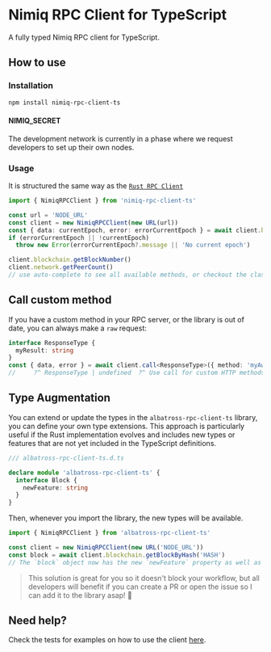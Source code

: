 # Nimiq RPC Client for TypeScript

A fully typed Nimiq RPC client for TypeScript.

## How to use

### Installation

```bash
npm install nimiq-rpc-client-ts
```

#### NIMIQ_SECRET

<!--
The development network is currently in a phase where we are giving RPC access to interested developers. Its main purpose is to invite all developers to exercise and test the Nimiq 2.0 RPC functionality (to see how it fits for their app use cases), and we invite them to file and report any issues through our GitHub repository. Using the TOKEN that will be given after requesting developer access from a team member through our social media channels.
-->

The development network is currently in a phase where we request developers to set up their own nodes.

### Usage

It is structured the same way as the [`Rust RPC Client`](https://github.com/nimiq/core-rs-albatross/tree/albatross/rpc-server/src/dispatchers)

```typescript
import { NimiqRPCClient } from 'nimiq-rpc-client-ts'

const url = 'NODE_URL'
const client = new NimiqRPCClient(new URL(url))
const { data: currentEpoch, error: errorCurrentEpoch } = await client.blockchain.getEpochNumber()
if (errorCurrentEpoch || !currentEpoch)
  throw new Error(errorCurrentEpoch?.message || 'No current epoch')

client.blockchain.getBlockNumber()
client.network.getPeerCount()
// use auto-complete to see all available methods, or checkout the class https://github.com/onmax/albatross-rpc-client-ts/blob/main/src/index.ts#L26
```

## Call custom method

If you have a custom method in your RPC server, or the library is out of date, you can always make a `raw` request:

```ts
interface ResponseType {
  myResult: string
}
const { data, error } = await client.call<ResponseType>({ method: 'myAwesomeCustomMethod', params: ['FirstParameter', 'secondParameter'] }, { /* some http options */ })
//     ?^ ResponseType | undefined  ?^ Use call for custom HTTP methods or `subscribe` for custom WS
```

## Type Augmentation

You can extend or update the types in the `albatross-rpc-client-ts` library, you can define your own type extensions. This approach is particularly useful if the Rust implementation evolves and includes new types or features that are not yet included in the TypeScript definitions.

```typescript
/// albatross-rpc-client-ts.d.ts

declare module 'albatross-rpc-client-ts' {
  interface Block {
    newFeature: string
  }
}
```

Then, whenever you import the library, the new types will be available.

```ts
import { NimiqRPCClient } from 'albatross-rpc-client-ts'

const client = new NimiqRPCClient(new URL('NODE_URL'))
const block = await client.blockchain.getBlockByHash('HASH')
// The `block` object now has the new `newFeature` property as well as the other properties defined by the library
```

> This solution is great for you so it doesn't block your workflow, but all developers will benefit if you can create a PR or open the issue so I can add it to the library asap! 🙌

## Need help?

Check the tests for examples on how to use the client [here](./src/index.test.ts).
